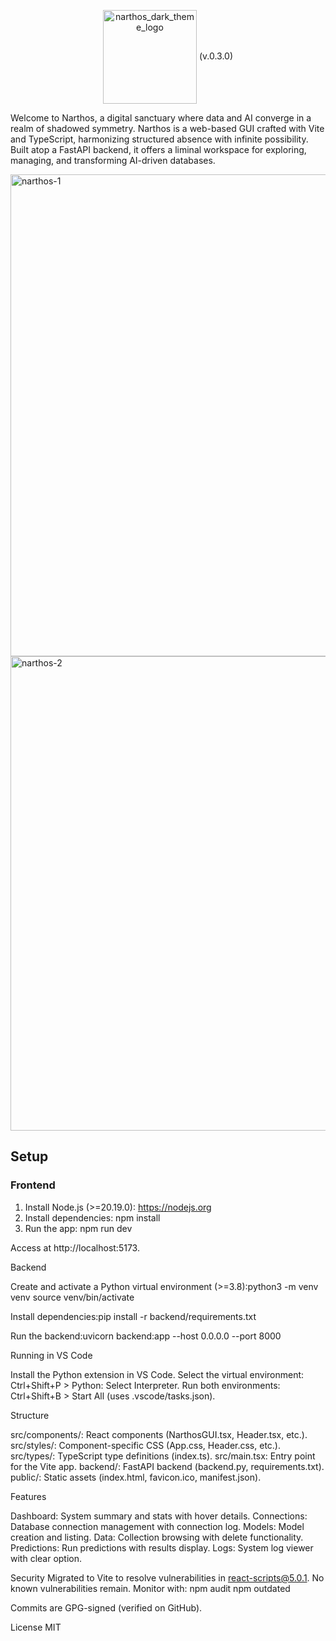 <p align="center">
<img align="center" width="150" height="150" alt="narthos_dark_theme_logo" src="https://github.com/user-attachments/assets/7da98939-e575-482e-afec-5e54166aaed2" />
(v.0.3.0)
</p>

Welcome to Narthos, a digital sanctuary where data and AI converge in a realm of shadowed symmetry. Narthos is a web-based GUI crafted with Vite and TypeScript, harmonizing structured absence with infinite possibility. Built atop a FastAPI backend, it offers a liminal workspace for exploring, managing, and transforming AI-driven databases.

<img width="2494" height="771" alt="narthos-1" src="https://github.com/user-attachments/assets/0d7e645f-5fc7-458c-8d54-96f9741fe8e3" />
<img width="2494" height="759" alt="narthos-2" src="https://github.com/user-attachments/assets/7ed5a645-c7a7-46e3-a666-f1a4bf8a78f5" />

## Setup

### Frontend
1. Install Node.js (>=20.19.0): https://nodejs.org
2. Install dependencies: npm install
3. Run the app: npm run dev

Access at http://localhost:5173.

Backend

Create and activate a Python virtual environment (>=3.8):python3 -m venv venv
source venv/bin/activate


Install dependencies:pip install -r backend/requirements.txt


Run the backend:uvicorn backend:app --host 0.0.0.0 --port 8000



Running in VS Code

Install the Python extension in VS Code.
Select the virtual environment: Ctrl+Shift+P > Python: Select Interpreter.
Run both environments: Ctrl+Shift+B > Start All (uses .vscode/tasks.json).

Structure

src/components/: React components (NarthosGUI.tsx, Header.tsx, etc.).
src/styles/: Component-specific CSS (App.css, Header.css, etc.).
src/types/: TypeScript type definitions (index.ts).
src/main.tsx: Entry point for the Vite app.
backend/: FastAPI backend (backend.py, requirements.txt).
public/: Static assets (index.html, favicon.ico, manifest.json).

Features

Dashboard: System summary and stats with hover details.
Connections: Database connection management with connection log.
Models: Model creation and listing.
Data: Collection browsing with delete functionality.
Predictions: Run predictions with results display.
Logs: System log viewer with clear option.

Security
Migrated to Vite to resolve vulnerabilities in react-scripts@5.0.1. No known vulnerabilities remain. Monitor with:
npm audit
npm outdated

Commits are GPG-signed (verified on GitHub).

License
MIT
